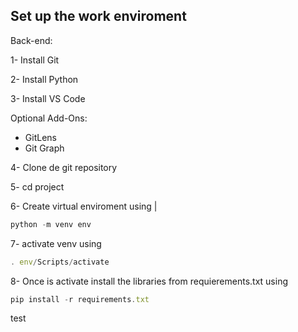## Set up the work enviroment

Back-end:

1- Install Git

2- Install Python

3- Install VS Code

Optional Add-Ons:

- GitLens
- Git Graph

4- Clone de git repository

5- cd project

6- Create virtual enviroment using |

```jsx
python -m venv env
```

7-  activate venv using 

```jsx
. env/Scripts/activate
```

8- Once is activate install the libraries from requierements.txt using 

```jsx
pip install -r requirements.txt 
```


test